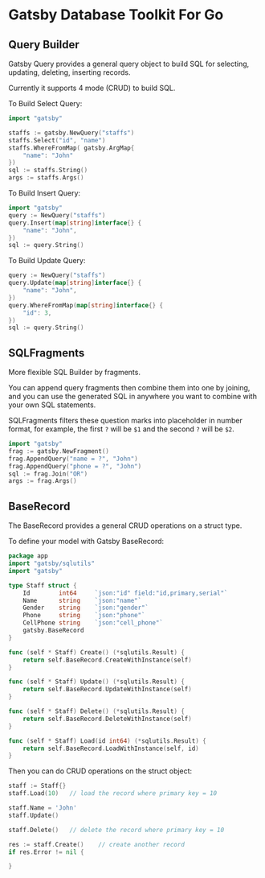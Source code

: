 Gatsby Database Toolkit For Go
==============================

## Query Builder

Gatsby Query provides a general query object to build SQL for selecting, updating, deleting, inserting records.

Currently it supports 4 mode (CRUD) to build SQL.

To Build Select Query:

```go
import "gatsby"

staffs := gatsby.NewQuery("staffs")
staffs.Select("id", "name")
staffs.WhereFromMap( gatsby.ArgMap{
    "name": "John"
})
sql := staffs.String()
args := staffs.Args()
```

To Build Insert Query:

```go
import "gatsby"
query := NewQuery("staffs")
query.Insert(map[string]interface{} {
    "name": "John",
})
sql := query.String()
```

To Build Update Query:

```go
query := NewQuery("staffs")
query.Update(map[string]interface{} {
    "name": "John",
})
query.WhereFromMap(map[string]interface{} {
    "id": 3,
})
sql := query.String()
```

## SQLFragments

More flexible SQL Builder by fragments.

You can append query fragments then combine them into one by joining, and you can use the generated SQL in anywhere you
want to combine with your own SQL statements.

SQLFragments filters these question marks into placeholder in number format, for example, the first `?` will be `$1`
and the second `?` will be `$2`.

```go
import "gatsby"
frag := gatsby.NewFragment()
frag.AppendQuery("name = ?", "John")
frag.AppendQuery("phone = ?", "John")
sql := frag.Join("OR")
args := frag.Args()
```

## BaseRecord

The BaseRecord provides a general CRUD operations on a struct type.

To define your model with Gatsby BaseRecord:

```go
package app
import "gatsby/sqlutils"
import "gatsby"

type Staff struct {
	Id        int64     `json:"id" field:"id,primary,serial"`
	Name      string    `json:"name"`
	Gender    string    `json:"gender"`
	Phone     string    `json:"phone"`
	CellPhone string    `json:"cell_phone"`
	gatsby.BaseRecord
}

func (self * Staff) Create() (*sqlutils.Result) {
	return self.BaseRecord.CreateWithInstance(self)
}

func (self * Staff) Update() (*sqlutils.Result) {
	return self.BaseRecord.UpdateWithInstance(self)
}

func (self * Staff) Delete() (*sqlutils.Result) {
	return self.BaseRecord.DeleteWithInstance(self)
}

func (self * Staff) Load(id int64) (*sqlutils.Result) {
	return self.BaseRecord.LoadWithInstance(self, id)
}
```

Then you can do CRUD operations on the struct object:

```go
staff := Staff{}
staff.Load(10)   // load the record where primary key = 10

staff.Name = 'John'
staff.Update()

staff.Delete()   // delete the record where primary key = 10

res := staff.Create()    // create another record
if res.Error != nil {

}
```






